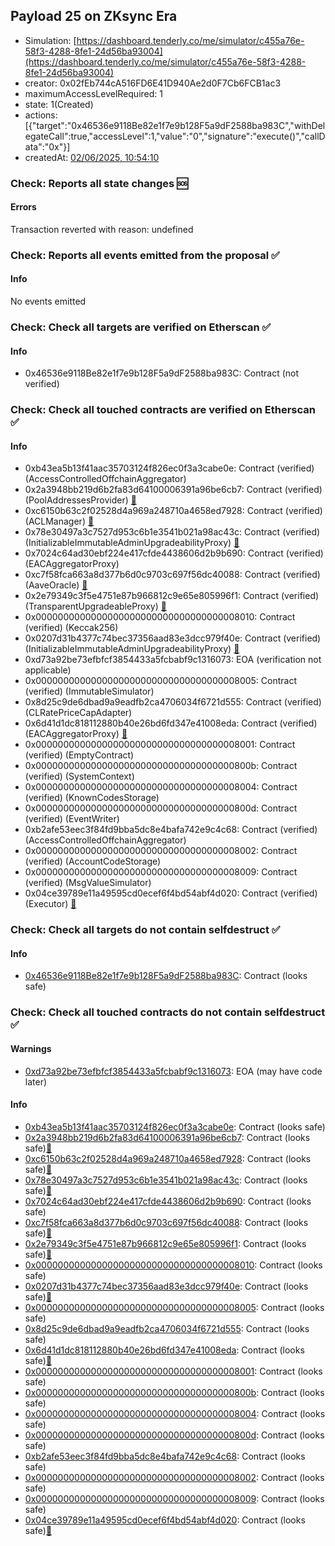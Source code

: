 ## Payload 25 on ZKsync Era

- Simulation: [https://dashboard.tenderly.co/me/simulator/c455a76e-58f3-4288-8fe1-24d56ba93004](https://dashboard.tenderly.co/me/simulator/c455a76e-58f3-4288-8fe1-24d56ba93004)
- creator: 0x02fEb744cA516FD6E41D940Ae2d0F7Cb6FCB1ac3
- maximumAccessLevelRequired: 1
- state: 1(Created)
- actions: [{"target":"0x46536e9118Be82e1f7e9b128F5a9dF2588ba983C","withDelegateCall":true,"accessLevel":1,"value":"0","signature":"execute()","callData":"0x"}]
- createdAt: [02/06/2025, 10:54:10](https://era.zksync.network//tx/0x0cb5a17dede163a1f9b961f34bb60f5fce78fa065fd6562300545ecbaadda2bb)

### Check: Reports all state changes :sos:

#### Errors

Transaction reverted with reason: undefined

### Check: Reports all events emitted from the proposal :white_check_mark:

#### Info

No events emitted

### Check: Check all targets are verified on Etherscan :white_check_mark:

#### Info

- 0x46536e9118Be82e1f7e9b128F5a9dF2588ba983C: Contract (not verified) 

### Check: Check all touched contracts are verified on Etherscan :white_check_mark:

#### Info

- 0xb43ea5b13f41aac35703124f826ec0f3a3cabe0e: Contract (verified) (AccessControlledOffchainAggregator) 
- 0x2a3948bb219d6b2fa83d64100006391a96be6cb7: Contract (verified) (PoolAddressesProvider) [:ghost:](https://github.com/bgd-labs/aave-address-book "AaveV3ZkSync.POOL_ADDRESSES_PROVIDER")
- 0xc6150b63c2f02528d4a969a248710a4658ed7928: Contract (verified) (ACLManager) [:ghost:](https://github.com/bgd-labs/aave-address-book "AaveV3ZkSync.ACL_MANAGER")
- 0x78e30497a3c7527d953c6b1e3541b021a98ac43c: Contract (verified) (InitializableImmutableAdminUpgradeabilityProxy) [:ghost:](https://github.com/bgd-labs/aave-address-book "AaveV3ZkSync.POOL")
- 0x7024c64ad30ebf224e417cfde4438606d2b9b690: Contract (verified) (EACAggregatorProxy) 
- 0xc7f58fca663a8d377b6d0c9703c697f56dc40088: Contract (verified) (AaveOracle) [:ghost:](https://github.com/bgd-labs/aave-address-book "AaveV3ZkSync.ORACLE")
- 0x2e79349c3f5e4751e87b966812c9e65e805996f1: Contract (verified) (TransparentUpgradeableProxy) [:ghost:](https://github.com/bgd-labs/aave-address-book "GovernanceV3ZkSync.PAYLOADS_CONTROLLER")
- 0x0000000000000000000000000000000000008010: Contract (verified) (Keccak256) 
- 0x0207d31b4377c74bec37356aad83e3dcc979f40e: Contract (verified) (InitializableImmutableAdminUpgradeabilityProxy) [:ghost:](https://github.com/bgd-labs/aave-address-book "AaveV3ZkSync.POOL_CONFIGURATOR")
- 0xd73a92be73efbfcf3854433a5fcbabf9c1316073: EOA (verification not applicable)
- 0x0000000000000000000000000000000000008005: Contract (verified) (ImmutableSimulator) 
- 0x8d25c9de6dbad9a9eadfb2ca4706034f6721d555: Contract (verified) (CLRatePriceCapAdapter) 
- 0x6d41d1dc818112880b40e26bd6fd347e41008eda: Contract (verified) (EACAggregatorProxy) [:ghost:](https://github.com/bgd-labs/aave-address-book "AaveV3ZkSync.ASSETS.WETH.ORACLE")
- 0x0000000000000000000000000000000000008001: Contract (verified) (EmptyContract) 
- 0x000000000000000000000000000000000000800b: Contract (verified) (SystemContext) 
- 0x0000000000000000000000000000000000008004: Contract (verified) (KnownCodesStorage) 
- 0x000000000000000000000000000000000000800d: Contract (verified) (EventWriter) 
- 0xb2afe53eec3f84fd9bba5dc8e4bafa742e9c4c68: Contract (verified) (AccessControlledOffchainAggregator) 
- 0x0000000000000000000000000000000000008002: Contract (verified) (AccountCodeStorage) 
- 0x0000000000000000000000000000000000008009: Contract (verified) (MsgValueSimulator) 
- 0x04ce39789e11a49595cd0ecef6f4bd54abf4d020: Contract (verified) (Executor) [:ghost:](https://github.com/bgd-labs/aave-address-book "AaveV3ZkSync.ACL_ADMIN, GovernanceV3ZkSync.EXECUTOR_LVL_1")

### Check: Check all targets do not contain selfdestruct :white_check_mark:

#### Info

- [0x46536e9118Be82e1f7e9b128F5a9dF2588ba983C](https://era.zksync.network//address/0x46536e9118Be82e1f7e9b128F5a9dF2588ba983C): Contract (looks safe)

### Check: Check all touched contracts do not contain selfdestruct :white_check_mark:

#### Warnings

- [0xd73a92be73efbfcf3854433a5fcbabf9c1316073](https://era.zksync.network//address/0xd73a92be73efbfcf3854433a5fcbabf9c1316073): EOA (may have code later)

#### Info

- [0xb43ea5b13f41aac35703124f826ec0f3a3cabe0e](https://era.zksync.network//address/0xb43ea5b13f41aac35703124f826ec0f3a3cabe0e): Contract (looks safe)
- [0x2a3948bb219d6b2fa83d64100006391a96be6cb7](https://era.zksync.network//address/0x2a3948bb219d6b2fa83d64100006391a96be6cb7): Contract (looks safe)[:ghost:](https://github.com/bgd-labs/aave-address-book "AaveV3ZkSync.POOL_ADDRESSES_PROVIDER")
- [0xc6150b63c2f02528d4a969a248710a4658ed7928](https://era.zksync.network//address/0xc6150b63c2f02528d4a969a248710a4658ed7928): Contract (looks safe)[:ghost:](https://github.com/bgd-labs/aave-address-book "AaveV3ZkSync.ACL_MANAGER")
- [0x78e30497a3c7527d953c6b1e3541b021a98ac43c](https://era.zksync.network//address/0x78e30497a3c7527d953c6b1e3541b021a98ac43c): Contract (looks safe)[:ghost:](https://github.com/bgd-labs/aave-address-book "AaveV3ZkSync.POOL")
- [0x7024c64ad30ebf224e417cfde4438606d2b9b690](https://era.zksync.network//address/0x7024c64ad30ebf224e417cfde4438606d2b9b690): Contract (looks safe)
- [0xc7f58fca663a8d377b6d0c9703c697f56dc40088](https://era.zksync.network//address/0xc7f58fca663a8d377b6d0c9703c697f56dc40088): Contract (looks safe)[:ghost:](https://github.com/bgd-labs/aave-address-book "AaveV3ZkSync.ORACLE")
- [0x2e79349c3f5e4751e87b966812c9e65e805996f1](https://era.zksync.network//address/0x2e79349c3f5e4751e87b966812c9e65e805996f1): Contract (looks safe)[:ghost:](https://github.com/bgd-labs/aave-address-book "GovernanceV3ZkSync.PAYLOADS_CONTROLLER")
- [0x0000000000000000000000000000000000008010](https://era.zksync.network//address/0x0000000000000000000000000000000000008010): Contract (looks safe)
- [0x0207d31b4377c74bec37356aad83e3dcc979f40e](https://era.zksync.network//address/0x0207d31b4377c74bec37356aad83e3dcc979f40e): Contract (looks safe)[:ghost:](https://github.com/bgd-labs/aave-address-book "AaveV3ZkSync.POOL_CONFIGURATOR")
- [0x0000000000000000000000000000000000008005](https://era.zksync.network//address/0x0000000000000000000000000000000000008005): Contract (looks safe)
- [0x8d25c9de6dbad9a9eadfb2ca4706034f6721d555](https://era.zksync.network//address/0x8d25c9de6dbad9a9eadfb2ca4706034f6721d555): Contract (looks safe)
- [0x6d41d1dc818112880b40e26bd6fd347e41008eda](https://era.zksync.network//address/0x6d41d1dc818112880b40e26bd6fd347e41008eda): Contract (looks safe)[:ghost:](https://github.com/bgd-labs/aave-address-book "AaveV3ZkSync.ASSETS.WETH.ORACLE")
- [0x0000000000000000000000000000000000008001](https://era.zksync.network//address/0x0000000000000000000000000000000000008001): Contract (looks safe)
- [0x000000000000000000000000000000000000800b](https://era.zksync.network//address/0x000000000000000000000000000000000000800b): Contract (looks safe)
- [0x0000000000000000000000000000000000008004](https://era.zksync.network//address/0x0000000000000000000000000000000000008004): Contract (looks safe)
- [0x000000000000000000000000000000000000800d](https://era.zksync.network//address/0x000000000000000000000000000000000000800d): Contract (looks safe)
- [0xb2afe53eec3f84fd9bba5dc8e4bafa742e9c4c68](https://era.zksync.network//address/0xb2afe53eec3f84fd9bba5dc8e4bafa742e9c4c68): Contract (looks safe)
- [0x0000000000000000000000000000000000008002](https://era.zksync.network//address/0x0000000000000000000000000000000000008002): Contract (looks safe)
- [0x0000000000000000000000000000000000008009](https://era.zksync.network//address/0x0000000000000000000000000000000000008009): Contract (looks safe)
- [0x04ce39789e11a49595cd0ecef6f4bd54abf4d020](https://era.zksync.network//address/0x04ce39789e11a49595cd0ecef6f4bd54abf4d020): Contract (looks safe)[:ghost:](https://github.com/bgd-labs/aave-address-book "AaveV3ZkSync.ACL_ADMIN, GovernanceV3ZkSync.EXECUTOR_LVL_1")


